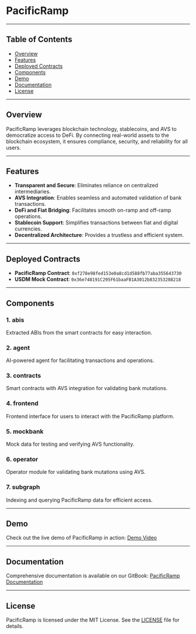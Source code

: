# PacificRamp

---

## Table of Contents

- [Overview](#overview)
- [Features](#features)
- [Deployed Contracts](#deployed-contracts)
- [Components](#components)
- [Demo](#demo)
- [Documentation](#documentation)
- [License](#license)

---

## Overview

PacificRamp leverages blockchain technology, stablecoins, and AVS to democratize access to DeFi. By connecting real-world assets to the blockchain ecosystem, it ensures compliance, security, and reliability for all users.

---

## Features

- **Transparent and Secure**: Eliminates reliance on centralized intermediaries.
- **AVS Integration**: Enables seamless and automated validation of bank transactions.
- **DeFi and Fiat Bridging**: Facilitates smooth on-ramp and off-ramp operations.
- **Stablecoin Support**: Simplifies transactions between fiat and digital currencies.
- **Decentralized Architecture**: Provides a trustless and efficient system.

---

## Deployed Contracts

- **PacificRamp Contract**: `0xf278e98fed153e0a8cd1d588fb77aba355643730`
- **USDM Mock Contract**: `0x36e748191C295F61baaFB1A3012b832353288218`

---

## Components

### 1. **abis**
Extracted ABIs from the smart contracts for easy interaction.

### 2. **agent**
AI-powered agent for facilitating transactions and operations.

### 3. **contracts**
Smart contracts with AVS integration for validating bank mutations.

### 4. **frontend**
Frontend interface for users to interact with the PacificRamp platform.

### 5. **mockbank**
Mock data for testing and verifying AVS functionality.

### 6. **operator**
Operator module for validating bank mutations using AVS.

### 7. **subgraph**
Indexing and querying PacificRamp data for efficient access.

---

## Demo

Check out the live demo of PacificRamp in action: [Demo Video](https://youtu.be/L2tG19us-54)

---

## Documentation

Comprehensive documentation is available on our GitBook: [PacificRamp Documentation](https://pacificramp.gitbook.io/pacificramp)

---

## License

PacificRamp is licensed under the MIT License. See the [LICENSE](LICENSE) file for details.

